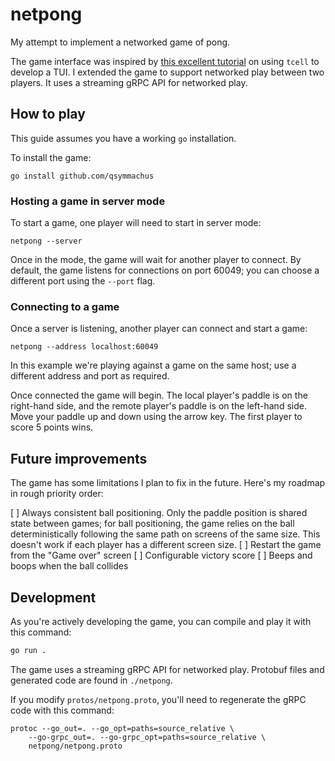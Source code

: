 netpong
=======

My attempt to implement a networked game of pong.

The game interface was inspired by [this excellent tutorial](https://earthly.dev/blog/pongo/) on using `tcell` to develop a TUI. I extended the game to support networked play between two players. It uses a streaming gRPC API for networked play.

How to play
-----------

This guide assumes you have a working `go` installation.

To install the game:

```
go install github.com/qsymmachus
```

### Hosting a game in server mode

To start a game, one player will need to start in server mode:

```
netpong --server
```

Once in the mode, the game will wait for another player to connect. By default, the game listens for connections on port 60049; you can choose a different port using the `--port` flag.

### Connecting to a game

Once a server is listening, another player can connect and start a game:

```
netpong --address localhost:60049
```

In this example we're playing against a game on the same host; use a different address and port as required.

Once connected the game will begin. The local player's paddle is on the right-hand side, and the remote player's paddle is on the left-hand side. Move your paddle up and down using the arrow key. The first player to score 5 points wins.

Future improvements
-------------------

The game has some limitations I plan to fix in the future. Here's my roadmap in rough priority order:

[ ] Always consistent ball positioning. Only the paddle position is shared state between games; for ball positioning, the game relies on the ball deterministically following the same path on screens of the same size. This doesn't work if each player has a different screen size.
[ ] Restart the game from the "Game over" screen
[ ] Configurable victory score
[ ] Beeps and boops when the ball collides

Development
-----------

As you're actively developing the game, you can compile and play it with this command:

```sh
go run .
```

The game uses a streaming gRPC API for networked play. Protobuf files and generated code are found in `./netpong`.

If you modify `protos/netpong.proto`, you'll need to regenerate the gRPC code with this command:

```
protoc --go_out=. --go_opt=paths=source_relative \
    --go-grpc_out=. --go-grpc_opt=paths=source_relative \
    netpong/netpong.proto
```
